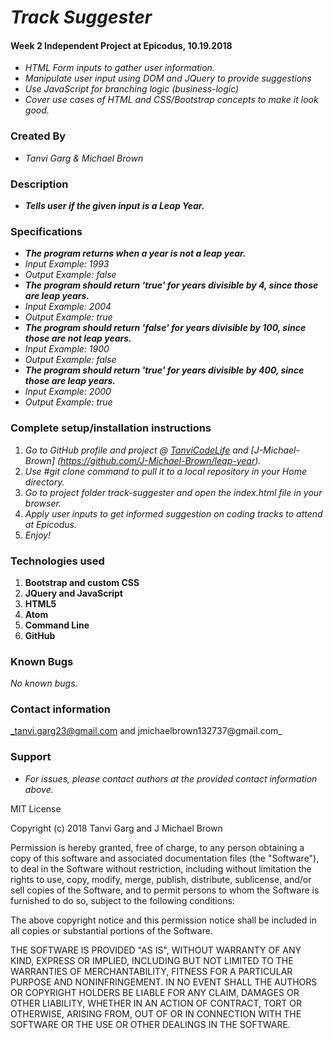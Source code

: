 # _Track Suggester_
#### Week 2 Independent Project at Epicodus, 10.19.2018
* _HTML Form inputs to gather user information._
* _Manipulate user input using DOM and JQuery to provide suggestions_
* _Use JavaScript for branching logic (business-logic)_
* _Cover use cases of HTML and CSS/Bootstrap concepts to make it look good._

### Created By
* _Tanvi Garg & Michael Brown_

### Description
* _**Tells user if the given input is a Leap Year.**_

### Specifications
* _**The program returns when a year is not a leap year.**_
* _Input Example: 1993_
* _Output Example: false_
* _**The program should return 'true' for years divisible by 4, since those are leap years.**_
* _Input Example: 2004_
* _Output Example: true_
* _**The program should return 'false' for years divisible by 100, since those are not leap years.**_
* _Input Example: 1900_
* _Output Example: false_
* _**The program should return 'true' for years divisible by 400, since those are leap years.**_
* _Input Example: 2000_
* _Output Example: true_

### Complete setup/installation instructions
1. _Go to GitHub profile and project @ [TanviCodeLife](https://github.com/TanviCodeLife/leap-year) and [J-Michael-Brown] (https://github.com/J-Michael-Brown/leap-year)._
2. _Use #git clone <project url> command to pull it to a local repository in your Home directory._
3. _Go to project folder track-suggester and open the index.html file in your browser._
4. _Apply user inputs to get informed suggestion on coding tracks to attend at Epicodus._
4. _Enjoy!_

### Technologies used
1. **Bootstrap and custom CSS**
2. **JQuery and JavaScript**
3. **HTML5**
4. **Atom**
5. **Command Line**
6. **GitHub**

### Known Bugs
_No known bugs._

### Contact information
_tanvi.garg23@gmail.com and jmichaelbrown132737@gmail.com_

### Support
* _For issues, please contact authors at the provided contact information above._

MIT License

Copyright (c) 2018 Tanvi Garg and J Michael Brown

Permission is hereby granted, free of charge, to any person obtaining a copy
of this software and associated documentation files (the "Software"), to deal
in the Software without restriction, including without limitation the rights
to use, copy, modify, merge, publish, distribute, sublicense, and/or sell
copies of the Software, and to permit persons to whom the Software is
furnished to do so, subject to the following conditions:

The above copyright notice and this permission notice shall be included in all
copies or substantial portions of the Software.

THE SOFTWARE IS PROVIDED "AS IS", WITHOUT WARRANTY OF ANY KIND, EXPRESS OR
IMPLIED, INCLUDING BUT NOT LIMITED TO THE WARRANTIES OF MERCHANTABILITY,
FITNESS FOR A PARTICULAR PURPOSE AND NONINFRINGEMENT. IN NO EVENT SHALL THE
AUTHORS OR COPYRIGHT HOLDERS BE LIABLE FOR ANY CLAIM, DAMAGES OR OTHER
LIABILITY, WHETHER IN AN ACTION OF CONTRACT, TORT OR OTHERWISE, ARISING FROM,
OUT OF OR IN CONNECTION WITH THE SOFTWARE OR THE USE OR OTHER DEALINGS IN THE
SOFTWARE.
